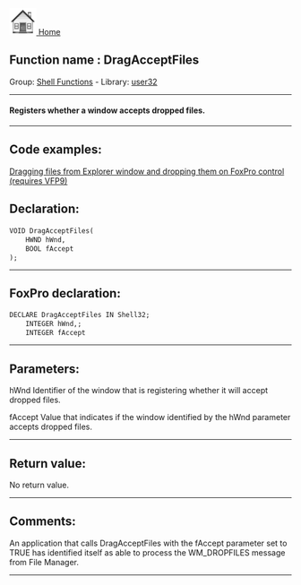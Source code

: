 [<img src="../../images/home.png"> Home ](https://github.com/VFPX/Win32API)  

## Function name : DragAcceptFiles
Group: [Shell Functions](../../functions_group.md#Shell_Functions)  -  Library: [user32](../../libraries.md#user32)  
***  


#### Registers whether a window accepts dropped files.
***  


## Code examples:
[Dragging files from Explorer window and dropping them on FoxPro control (requires VFP9)](../../samples/sample_323.md)  

## Declaration:
```foxpro  
VOID DragAcceptFiles(
	HWND hWnd,
	BOOL fAccept
);  
```  
***  


## FoxPro declaration:
```foxpro  
DECLARE DragAcceptFiles IN Shell32;
	INTEGER hWnd,;
	INTEGER fAccept  
```  
***  


## Parameters:
hWnd
Identifier of the window that is registering whether it will accept dropped files. 

fAccept
Value that indicates if the window identified by the hWnd parameter accepts dropped files.  
***  


## Return value:
No return value. 
  
***  


## Comments:
An application that calls DragAcceptFiles with the fAccept parameter set to TRUE has identified itself as able to process the WM_DROPFILES message from File Manager.   
  
***  

